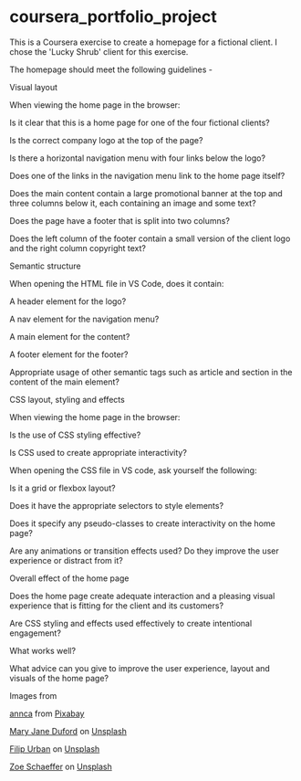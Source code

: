 # coursera_portfolio_project

This is a Coursera exercise to create a homepage for a fictional client.  I chose the 'Lucky Shrub' client for this exercise.  

The homepage should meet the following guidelines - 

Visual layout

When viewing the home page in the browser:

Is it clear that this is a home page for one of the four fictional clients?

Is the correct company logo at the top of the page?

Is there a horizontal navigation menu with four links below the logo?

Does one of the links in the navigation menu link to the home page itself?

Does the main content contain a large promotional banner at the top and three columns below it, each containing an image and some text?

Does the page have a footer that is split into two columns?

Does the left column of the footer contain a small version of the client logo and the right column copyright text?

Semantic structure

When opening the HTML file in VS Code, does it contain:

A header element for the logo?

A nav element for the navigation menu?

A main element for the content?

A footer element for the footer?

Appropriate usage of other semantic tags such as article and section in the content of the main element?

  

CSS layout, styling and effects

When viewing the home page in the browser:

Is the use of CSS styling effective?

Is CSS used to create appropriate interactivity?

When opening the CSS file in VS code, ask yourself the following:

Is it a grid or flexbox layout?

Does it have the appropriate selectors to style elements?

Does it specify any pseudo-classes to create interactivity on the home page?

Are any animations or transition effects used? Do they improve the user experience or distract from it?

Overall effect of the home page

Does the home page create adequate interaction and a pleasing visual experience that is fitting for the client and its customers? 

Are CSS styling and effects used effectively to create intentional engagement? 

What works well? 

What advice can you give to improve the user experience, layout and visuals of the home page?

Images from 

<a href="https://pixabay.com/users/anncapictures-1564471/?utm_source=link-attribution&utm_medium=referral&utm_campaign=image&utm_content=1706413">annca</a> from <a href="https://pixabay.com//?utm_source=link-attribution&utm_medium=referral&utm_campaign=image&utm_content=1706413">Pixabay</a>

<a href="https://unsplash.com/@maryjaneduford?utm_source=unsplash&utm_medium=referral&utm_content=creditCopyText">Mary Jane Duford</a> on <a href="https://unsplash.com/photos/1PGXH4VCwu4?utm_source=unsplash&utm_medium=referral&utm_content=creditCopyText">Unsplash</a>

<a href="https://unsplash.com/@yngprmtv?utm_source=unsplash&utm_medium=referral&utm_content=creditCopyText">Filip Urban</a> on <a href="https://unsplash.com/photos/ffJ8Qa0VQU0?utm_source=unsplash&utm_medium=referral&utm_content=creditCopyText">Unsplash</a>
    
  
<a href="https://unsplash.com/@dirtjoy?utm_source=unsplash&utm_medium=referral&utm_content=creditCopyText">Zoe Schaeffer</a> on <a href="https://unsplash.com/photos/tbiV-yc903g?utm_source=unsplash&utm_medium=referral&utm_content=creditCopyText">Unsplash</a>
  